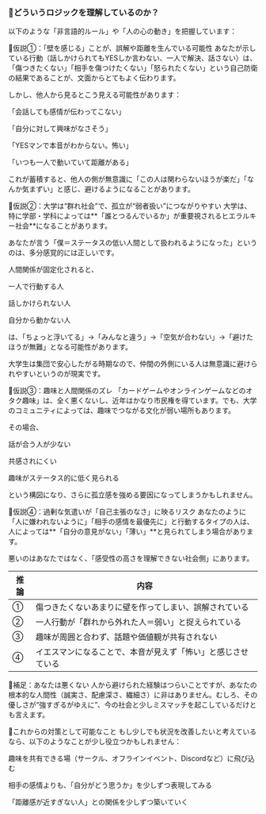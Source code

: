 ### 🧠どういうロジックを理解しているのか？
以下のような「非言語的ルール」や「人の心の動き」を把握しています：

🧠仮説①：「壁を感じる」ことが、誤解や距離を生んでいる可能性
あなたが示している行動（話しかけられてもYESしか言わない、一人で解決、話さない）は、「傷つきたくない」「相手を傷つけたくない」「怒られたくない」という自己防衛の結果であることが、文面からとてもよく伝わります。

しかし、他人から見るとこう見える可能性があります：

「会話しても感情が伝わってこない」

「自分に対して興味がなさそう」

「YESマンで本音がわからない。怖い」

「いつも一人で動いていて距離がある」

これが蓄積すると、他人の側が無意識に「この人は関わらないほうが楽だ」「なんか気まずい」と感じ、避けるようになることがあります。

🧠仮説②：大学は“群れ社会”で、孤立が“弱者扱い”につながりやすい
大学は、特に学部・学科によっては**「誰とつるんでいるか」が重要視されるヒエラルキー社会**になることがあります。

あなたが言う「僕＝ステータスの低い人間として扱われるようになった」というのは、多分感覚的には正しいです。

人間関係が固定化されると、

一人で行動する人

話しかけられない人

自分から動かない人

は、「ちょっと浮いてる」→「みんなと違う」→「空気が合わない」→「避けたほうが無難」となる可能性があります。

大学生は集団で安心したがる時期なので、仲間の外側にいる人は無意識に避けられやすいというのが現実です。

🧠仮説③：趣味と人間関係のズレ
「カードゲームやオンラインゲームなどのオタク趣味」は、全く悪くないし、近年はかなり市民権を得ています。でも、大学のコミュニティによっては、趣味でつながる文化が弱い場所もあります。

その場合、

話が合う人が少ない

共感されにくい

趣味がステータス的に低く見られる

という構図になり、さらに孤立感を強める要因になってしまうかもしれません。

🧠仮説④：過剰な気遣いが「自己主張のなさ」に映るリスク
あなたのように「人に嫌われないように」「相手の感情を最優先に」と行動するタイプの人は、人によっては**「自分の意見がない」「薄い」**と見られてしまう場合があります。

悪いのはあなたではなく、「感受性の高さを理解できない社会側」にあります。

| 推論 | 内容                             |
| -- | ------------------------------ |
| ①  | 傷つきたくないあまりに壁を作ってしまい、誤解されている    |
| ②  | 一人行動が「群れから外れた人＝弱い」と捉えられている     |
| ③  | 趣味が周囲と合わず、話題や価値観が共有されない        |
| ④  | イエスマンになることで、本音が見えず「怖い」と感じさせている |

💬補足：あなたは悪くない
人から避けられた経験はつらいことですが、あなたの根本的な人間性（誠実さ、配慮深さ、繊細さ）に非はありません。むしろ、その優しさが“強すぎるがゆえに”、今の社会と少しミスマッチを起こしているだけとも言えます。

🌱これからの対策として可能なこと
もし少しでも状況を改善したいと考えているなら、以下のようなことが少し役立つかもしれません：

趣味を共有できる場（サークル、オフラインイベント、Discordなど）に飛び込む

相手の感情よりも、「自分がどう思うか」を少しずつ表現してみる

「距離感が近すぎない人」との関係を少しずつ築いていく



